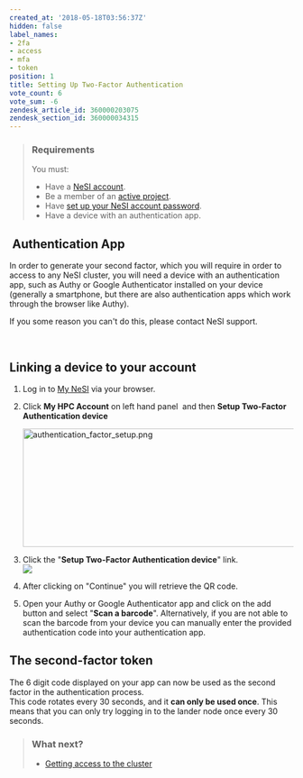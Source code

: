 ```yaml
---
created_at: '2018-05-18T03:56:37Z'
hidden: false
label_names:
- 2fa
- access
- mfa
- token
position: 1
title: Setting Up Two-Factor Authentication
vote_count: 6
vote_sum: -6
zendesk_article_id: 360000203075
zendesk_section_id: 360000034315
---
```


> ### Requirements
>
> You must:
>
> -   Have a [NeSI
>     account](https://support.nesi.org.nz/hc/en-gb/articles/360000159715).
> -   Be a member of an [active
>     project](https://support.nesi.org.nz/hc/en-gb/sections/360000196195-Accounts-Projects).
> -   Have [set up your NeSI account
>     password](https://support.nesi.org.nz/hc/en-gb/articles/360000335995-Setting-Up-and-Resetting-Your-Password).
> -   Have a device with an authentication app.

##  Authentication App

In order to generate your second factor, which you will require in order
to access to any NeSI cluster, you will need a device with an
authentication app, such as Authy or Google Authenticator installed on
your device (generally a smartphone, but there are also authentication
apps which work through the browser like Authy).

If you some reason you can't do this, please contact NeSI support.

 

## Linking a device to your account

1.  Log in to [My NeSI](https://my.nesi.org.nz) via your browser.

2.  Click **My HPC Account** on left hand panel  and then **Setup
    Two-Factor Authentication device**

    <img src="../includes/authentication_factor_setup.png" alt="authentication_factor_setup.png" width="560" height="210" />

3.  Click the "**Setup Two-Factor Authentication device**" link.  
    ![](../includes/mceclip0.png)
4.  After clicking on "Continue" you will retrieve the QR code.

5.  Open your Authy or Google Authenticator app and click on the add
    button and select "**Scan a barcode**". Alternatively, if you are
    not able to scan the barcode from your device you can manually enter
    the provided authentication code into your authentication app.

## The second-factor token

The <span class="wysiwyg-underline">6 digit code</span> displayed on
your app can now be used as the second factor in the
authentication process.  
This code rotates every 30 seconds, and it **can only be used once**.
This means that you can only try logging in to the lander node once
every 30 seconds.

> ### What next?
>
> -   [Getting access to the
>     cluster](https://support.nesi.org.nz/hc/en-gb/articles/360001016335)
